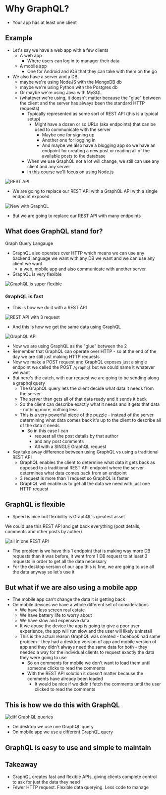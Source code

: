 # Why GraphQL?
* Your app has at least one client

## Example
* Let's say we have a web app with a few clients
    - A web app
        + Where users can log in to manager their data
    - A mobile app
        + One for Android and iOS that they can take with them on the go
* We also have a server and a DB
    - maybe we're using NodeJS with the MongoDB db
    - maybe we're using Python with the Postgres db
    - Or maybe we're using Java with MySQL
    - (whatever we're using, it doesn't matter because the "glue" between the client and the server has always been the standard HTTP requests)
        + Typically represented as some sort of REST API (this is a typical setup)
            * Might have a dozen or so URLs (aka endpoints) that can be used to communicate with the server
                - Maybe one for signing up
                - Another one for logging in
                - And maybe we also have a blogging app so we have an endpoint for creating a new post or reading all of the available posts to the database
        + When we use GraphQL not a lot will change, we still can use any client and any server
        + In this course we'll focus on using Node.js

![REST API](https://i.imgur.com/1Sv9ivg.png)

* We are going to replace our REST API with a GraphQL API with a single endpoint exposed

![New with GraphQL](https://i.imgur.com/Z4wpe1j.png)

* But we are going to replace our REST API with many endpoints

## What does GraphQL stand for?
Graph Query Langauge

* GraphQL also operates over HTTP which means we can use any backend language we want with any DB we want and we can use any client we want
    - a web, mobile app and also communicate with another server
* GraphQL is very flexible

![GraphQL is super flexible](https://i.imgur.com/Z4wpe1j.png)

### GraphQL is fast
* This is how we do it with a REST API

![REST API with 3 request](https://i.imgur.com/gMjW7Se.png)

* And this is how we get the same data using GraphQL

![GraphQL API](https://i.imgur.com/zdsMDoD.png)

* Now we are using GraphQL as the "glue" between the 2
* Remember that GraphQL can operate over HTTP - so at the end of the day we are still just making HTTP requests
* Now we make a POST request and GraphQL exposes just a single endpoint we called the POST `/graphql` but we could name it whatever we want
* But here's the catch, with our request we are going to be sending along a graphql query
    - The GraphQL query lets the client decide what data it needs from the server
    - The server than gets all of that data ready and it sends it back
    - So the client can describe exactly what it needs and it gets that data - nothing more, nothing less
    - This is a very powerful piece of the puzzle - instead of the server determining what data comes back it's up to the client to describe all of the data it needs
        + So in this case I can
            * request all the post details by that author
            * and any post comments
            * All with a SINGLE GraphQL request
* Key take away difference between using GraphQL vs using a traditional REST API
    - GraphQL enables the client to determine what data it gets back as opposed to a traditional REST API endpoint where the server determines what data comes back from an endpoint
    - 3 request is more than 1 request so GraphQL is faster
    - GraphQL will enable us to get all the data we need with just one HTTP request

## GraphQL is flexible
* Speed is nice but flexibility is GraphQL's greatest asset

We could use this REST API and get back everything (post details, comments and other posts by auther)

![all in one REST API](https://i.imgur.com/JIufZ0i.png)

* The problem is we have this 1 endpoint that is making way more DB requests than it was before, it went from 1 DB request to at least 3 requests in order to get all the data necessary
* For the desktop version of our app this is fine, we are going to use all the data anyway so let's use it

## But what if we are also using a mobile app
* The mobile app can't change the data it is getting back
* On mobile devices we have a whole different set of considerations
    - We have less screen real estate
    - We have battery life to worry about
    - We have slow and expensive data
    - It we abuse the device the app is going to give a poor user experience, the app will run slow and the user will likely uninstall
    - This is the actual reason  GraphQL was created - facebook had same problem - they had a desktop version of app and mobile version of app and they didn't always need the same data for both - they needed a way for the individual clients to request exactly the data they were going to use
        + So on comments for mobile we don't want to load them until someone clicks to read the comments
        + With the REST API solution it doesn't matter because the comments have already been loaded
            * It would be nice if we didn't fetch the comments until the user clicked to read the comments

## This is how we do this with GraphQL
![diff GraphQL queries](https://i.imgur.com/nY8bcJ5.png)

* On desktop we use one GraphQL query
* On mobile app we use a different GraphQL query

## GraphQL is easy to use and simple to maintain

## Takeaway
* GraphQL creates fast and flexible APIs, giving clients complete control to ask for just the data they need
* Fewer HTTP request. Flexible data querying. Less code to manage

